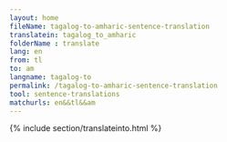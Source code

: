```yaml
---
layout: home
fileName: tagalog-to-amharic-sentence-translation
translatein: tagalog_to_amharic
folderName : translate
lang: en
from: tl
to: am
langname: tagalog-to
permalink: /tagalog-to-amharic-sentence-translation
tool: sentence-translations
matchurls: en&&tl&&am
---
```

{% include section/translateinto.html %}
